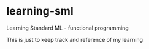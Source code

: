 # learning-sml
Learning Standard ML - functional programming

This is just to keep track and reference of my learning
